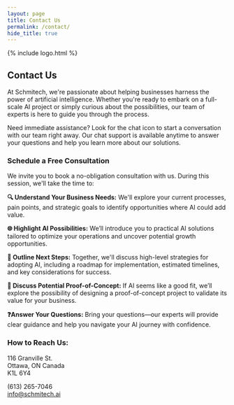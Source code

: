 ```yaml
---
layout: page
title: Contact Us
permalink: /contact/
hide_title: true
---
```


{% include logo.html %}

## Contact Us

At Schmitech, we're passionate about helping businesses harness the power of artificial intelligence. Whether you're ready to embark on a full-scale AI project or simply curious about the possibilities, our team of experts is here to guide you through the process.

Need immediate assistance? Look for the chat icon to start a conversation with our team right away. Our chat support is available anytime to answer your questions and help you learn more about our solutions.

### Schedule a Free Consultation

We invite you to book a no-obligation consultation with us. During this session, we'll take the time to:

**🔍 Understand Your Business Needs:** We'll explore your current processes, pain points, and strategic goals to identify opportunities where AI could add value.

**🌐 Highlight AI Possibilities:** We’ll introduce you to practical AI solutions tailored to optimize your operations and uncover potential growth opportunities.

**📅 Outline Next Steps:** Together, we'll discuss high-level strategies for adopting AI, including a roadmap for implementation, estimated timelines, and key considerations for success.

**🧪 Discuss Potential Proof-of-Concept:** If AI seems like a good fit, we’ll explore the possibility of designing a proof-of-concept project to validate its value for your business.

**❓Answer Your Questions:** Bring your questions—our experts will provide clear guidance and help you navigate your AI journey with confidence.

### How to Reach Us:

116 Granville St.  
Ottawa, ON Canada  
K1L 6Y4

(613) 265-7046  
[info@schmitech.ai](mailto:info@schmitech.ai)